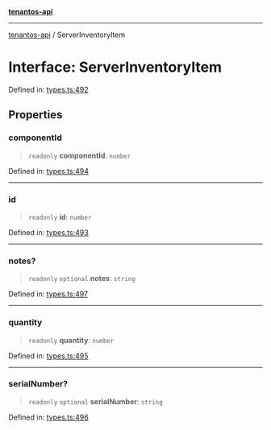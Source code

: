 [**tenantos-api**](../README.md)

***

[tenantos-api](../globals.md) / ServerInventoryItem

# Interface: ServerInventoryItem

Defined in: [types.ts:492](https://github.com/shadmanZero/tenantos-api/blob/fe61944d7cb3ee6cc3061a8309e45287291cb501/src/types.ts#L492)

## Properties

### componentId

> `readonly` **componentId**: `number`

Defined in: [types.ts:494](https://github.com/shadmanZero/tenantos-api/blob/fe61944d7cb3ee6cc3061a8309e45287291cb501/src/types.ts#L494)

***

### id

> `readonly` **id**: `number`

Defined in: [types.ts:493](https://github.com/shadmanZero/tenantos-api/blob/fe61944d7cb3ee6cc3061a8309e45287291cb501/src/types.ts#L493)

***

### notes?

> `readonly` `optional` **notes**: `string`

Defined in: [types.ts:497](https://github.com/shadmanZero/tenantos-api/blob/fe61944d7cb3ee6cc3061a8309e45287291cb501/src/types.ts#L497)

***

### quantity

> `readonly` **quantity**: `number`

Defined in: [types.ts:495](https://github.com/shadmanZero/tenantos-api/blob/fe61944d7cb3ee6cc3061a8309e45287291cb501/src/types.ts#L495)

***

### serialNumber?

> `readonly` `optional` **serialNumber**: `string`

Defined in: [types.ts:496](https://github.com/shadmanZero/tenantos-api/blob/fe61944d7cb3ee6cc3061a8309e45287291cb501/src/types.ts#L496)
